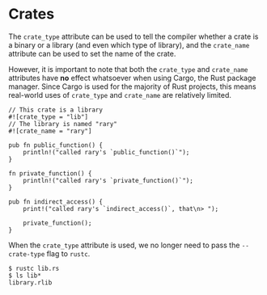 # Crates

The `crate_type` attribute can be used to tell the compiler whether a crate is a binary or a library (and even which type of library), and the `crate_name` attribute can be used to set the name of the crate.

However, it is important to note that both the `crate_type` and `crate_name` attributes have **no** effect whatsoever when using Cargo, the Rust package manager. Since Cargo is used for the majority of Rust projects, this means real-world uses of `crate_type` and `crate_name` are relatively limited.

```rust,editable
// This crate is a library
#![crate_type = "lib"]
// The library is named "rary"
#![crate_name = "rary"]

pub fn public_function() {
    println!("called rary's `public_function()`");
}

fn private_function() {
    println!("called rary's `private_function()`");
}

pub fn indirect_access() {
    print!("called rary's `indirect_access()`, that\n> ");

    private_function();
}
```

When the `crate_type` attribute is used, we no longer need to pass the `--crate-type` flag to `rustc`.

```shell
$ rustc lib.rs
$ ls lib*
library.rlib
```
